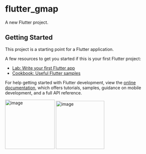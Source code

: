 # flutter_gmap

A new Flutter project.

## Getting Started

This project is a starting point for a Flutter application.

A few resources to get you started if this is your first Flutter project:

- [Lab: Write your first Flutter app](https://docs.flutter.dev/get-started/codelab)
- [Cookbook: Useful Flutter samples](https://docs.flutter.dev/cookbook)

For help getting started with Flutter development, view the
[online documentation](https://docs.flutter.dev/), which offers tutorials,
samples, guidance on mobile development, and a full API reference.

 <img width="163" alt="image" src="https://user-images.githubusercontent.com/95427620/224333462-52cb3ecf-5199-412e-89da-4f17dd3bc68e.png">

<img width="159" alt="image" src="https://user-images.githubusercontent.com/95427620/224333575-291981c8-7a35-4632-b8ea-01d7b911bcd2.png">
